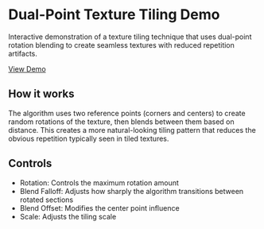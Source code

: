 # Dual-Point Texture Tiling Demo

Interactive demonstration of a texture tiling technique that uses dual-point rotation blending to create seamless textures with reduced repetition artifacts.

[View Demo](https://otdavies.github.io/texture-tiling-demo)

## How it works
The algorithm uses two reference points (corners and centers) to create random rotations of the texture, then blends between them based on distance. This creates a more natural-looking tiling pattern that reduces the obvious repetition typically seen in tiled textures.

## Controls
- Rotation: Controls the maximum rotation amount
- Blend Falloff: Adjusts how sharply the algorithm transitions between rotated sections
- Blend Offset: Modifies the center point influence
- Scale: Adjusts the tiling scale
